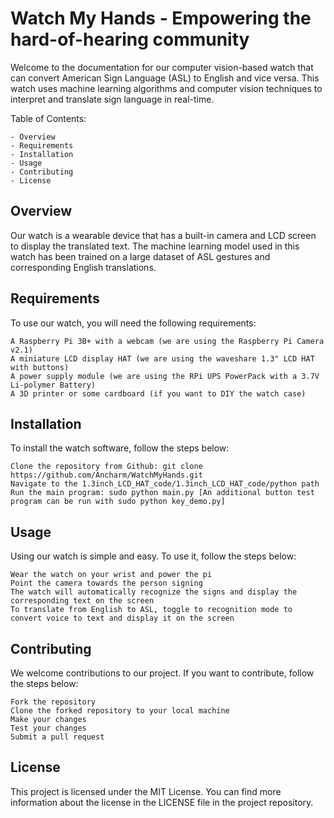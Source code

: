 # Watch My Hands - Empowering the hard-of-hearing community

Welcome to the documentation for our computer vision-based watch that can convert American Sign Language (ASL) to English and vice versa. This watch uses machine learning algorithms and computer vision techniques to interpret and translate sign language in real-time.

Table of Contents:

    - Overview
    - Requirements
    - Installation
    - Usage
    - Contributing
    - License

## Overview

Our watch is a wearable device that has a built-in camera and LCD screen to display the translated text. The machine learning model used in this watch has been trained on a large dataset of ASL gestures and corresponding English translations.

## Requirements

To use our watch, you will need the following requirements:

    A Raspberry Pi 3B+ with a webcam (we are using the Raspberry Pi Camera v2.1)
    A miniature LCD display HAT (we are using the waveshare 1.3" LCD HAT with buttons)
    A power supply module (we are using the RPi UPS PowerPack with a 3.7V Li-polymer Battery)
    A 3D printer or some cardboard (if you want to DIY the watch case)

## Installation

To install the watch software, follow the steps below:

    Clone the repository from Github: git clone https://github.com/Ancharm/WatchMyHands.git
    Navigate to the 1.3inch_LCD_HAT_code/1.3inch_LCD_HAT_code/python path
    Run the main program: sudo python main.py [An additional button test program can be run with sudo python key_demo.py]

## Usage

Using our watch is simple and easy. To use it, follow the steps below:

    Wear the watch on your wrist and power the pi
    Point the camera towards the person signing
    The watch will automatically recognize the signs and display the corresponding text on the screen
    To translate from English to ASL, toggle to recognition mode to convert voice to text and display it on the screen
    
## Contributing

We welcome contributions to our project. If you want to contribute, follow the steps below:

    Fork the repository
    Clone the forked repository to your local machine
    Make your changes
    Test your changes
    Submit a pull request

## License

This project is licensed under the MIT License. You can find more information about the license in the LICENSE file in the project repository.
